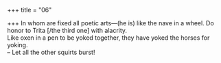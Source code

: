 +++
title = "06"

+++
In whom are fixed all poetic arts—(he is) like the nave in a wheel. Do  honor to Trita [/the third one] with alacrity.  
Like oxen in a pen to be yoked together, they have yoked the horses for  yoking.  
– Let all the other squirts burst!  